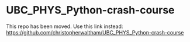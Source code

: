 # UBC_PHYS_Python-crash-course

This repo has been moved. Use this link instead: https://github.com/christopherwaltham/UBC_PHYS_Python-crash-course
